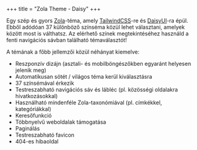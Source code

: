 +++
title = "Zola Theme - Daisy"
+++

Egy szép és gyors [Zola](https://www.getzola.org/)-téma, amely [TailwindCSS](https://tailwindcss.com)-re és [DaisyUI](https://daisyui.com)-ra épül. Ebből adódóan 37 különböző színséma közül lehet választani, amelyek között most is válthatsz. Az elérhető színek megtekintéséhez használd a fenti navigációs sávban található témaválasztót!

A témának a főbb jellemzői közül néhányat kiemelve:

* Reszponzív dizájn (asztali- és mobilböngészőkben egyaránt helyesen jelenik meg)
* Automatikusan sötét / világos téma kerül kiválasztásra
* 37 színsémával érkezik
* Testreszabható navigációs sáv és lábléc (pl. közösségi oldalakra hivatkozásokkal)
* Használható mindenféle Zola-taxonómiával (pl. címkékkel, kategóriákkal)
* Keresőfunkció
* Többnyelvű weboldalak támogatása
* Paginálás
* Testreszabható favicon
* 404-es hibaoldal
